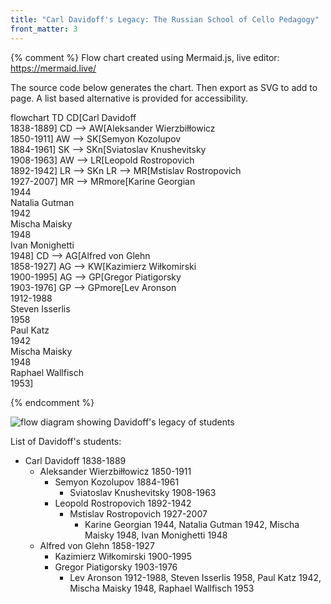 ```yaml
---
title: "Carl Davidoff's Legacy: The Russian School of Cello Pedagogy"
front_matter: 3
---
```

{% comment %}
Flow chart created using Mermaid.js, 
live editor: https://mermaid.live/

The source code below generates the chart. Then export as SVG to add to page. A list based alternative is provided for accessibility.

flowchart TD
    CD[Carl Davidoff <br>1838-1889]
    CD --> AW[Aleksander Wierzbiłłowicz <br>1850-1911]
    AW --> SK[Semyon Kozolupov <br>1884-1961]
    SK --> SKn[Sviatoslav Knushevitsky <br>1908-1963]
    AW --> LR[Leopold Rostropovich <br>1892-1942]
    LR --> SKn
    LR --> MR[Mstislav Rostropovich <br>1927-2007]
    MR --> MRmore[Karine Georgian <br>1944 <br>Natalia Gutman <br>1942 <br>Mischa Maisky <br>1948 <br>Ivan Monighetti <br>1948]
    CD --> AG[Alfred von Glehn <br>1858-1927]
    AG --> KW[Kazimierz Wiłkomirski <br>1900-1995]
    AG --> GP[Gregor Piatigorsky <br>1903-1976]
    GP --> GPmore[Lev Aronson <br>1912-1988 <br>Steven Isserlis <br>1958 <br>Paul Katz <br>1942 <br>Mischa Maisky <br>1948 <br>Raphael Wallfisch <br>1953]

{% endcomment %}

<img src="{{ '/illustrations/davidoff-legacy-diagram.svg' | relative_url }}" class="img-fluid" alt="flow diagram showing Davidoff's legacy of students">
<div class="visually-hidden" markdown="1"> 

List of Davidoff's students: 

- Carl Davidoff 1838-1889
    - Aleksander Wierzbiłłowicz 1850-1911
        - Semyon Kozolupov 1884-1961
            - Sviatoslav Knushevitsky 1908-1963
        - Leopold Rostropovich 1892-1942
            - Mstislav Rostropovich 1927-2007
                - Karine Georgian 1944, Natalia Gutman 1942, Mischa Maisky 1948, Ivan Monighetti 1948
    - Alfred von Glehn 1858-1927
        - Kazimierz Wiłkomirski 1900-1995
        - Gregor Piatigorsky 1903-1976
            - Lev Aronson 1912-1988, Steven Isserlis 1958, Paul Katz 1942, Mischa Maisky 1948, Raphael Wallfisch 1953

</div>
